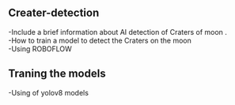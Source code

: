 ## <h2>Creater-detection</h2>
-Include a brief information  about AI detection of Craters of moon .<br>
-How to train a model to detect the Craters on the moon <br>
-Using ROBOFLOW
## Traning the models
-Using of yolov8 models
